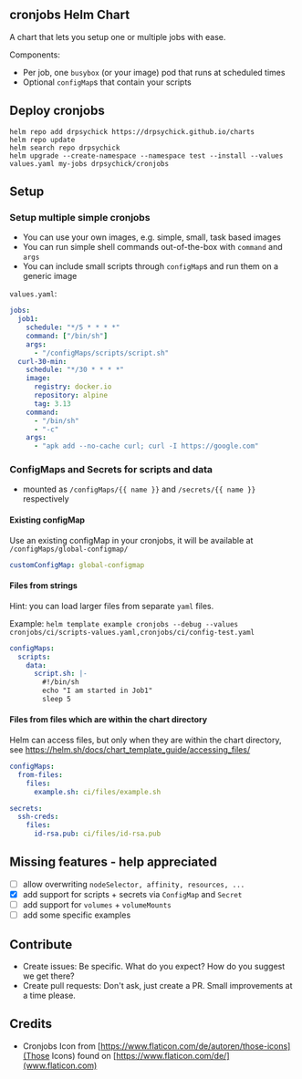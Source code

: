 ## cronjobs Helm Chart
A chart that lets you setup one or multiple jobs with ease.

Components:
* Per job, one `busybox` (or your image) pod that runs at scheduled times
* Optional `configMap`s that contain your scripts

## Deploy cronjobs
```shell
helm repo add drpsychick https://drpsychick.github.io/charts
helm repo update
helm search repo drpsychick
helm upgrade --create-namespace --namespace test --install --values values.yaml my-jobs drpsychick/cronjobs
```

## Setup
### Setup multiple simple cronjobs
* You can use your own images, e.g. simple, small, task based images
* You can run simple shell commands out-of-the-box with `command` and `args`
* You can include small scripts through `configMap`s and run them on a generic image

`values.yaml`:
```yaml
jobs:
  job1:
    schedule: "*/5 * * * *"
    command: ["/bin/sh"]
    args:
      - "/configMaps/scripts/script.sh"
  curl-30-min:
    schedule: "*/30 * * * *"
    image:
      registry: docker.io
      repository: alpine
      tag: 3.13
    command:
      - "/bin/sh"
      - "-c"
    args:
      - "apk add --no-cache curl; curl -I https://google.com"
```

### ConfigMaps and Secrets for scripts and data
* mounted as `/configMaps/{{ name }}` and `/secrets/{{ name }}` respectively

#### Existing configMap
Use an existing configMap in your cronjobs, it will be available at `/configMaps/global-configmap/`
```yaml
customConfigMap: global-configmap
```

#### Files from strings
Hint: you can load larger files from separate `yaml` files.

Example: 
`helm template example cronjobs --debug --values cronjobs/ci/scripts-values.yaml,cronjobs/ci/config-test.yaml`

```yaml
configMaps:
  scripts:
    data:
      script.sh: |-
        #!/bin/sh
        echo "I am started in Job1"
        sleep 5
```

#### Files from files which are within the chart directory
Helm can access files, but only when they are within the chart directory, see https://helm.sh/docs/chart_template_guide/accessing_files/
```yaml
configMaps:
  from-files:
    files:
      example.sh: ci/files/example.sh

secrets:
  ssh-creds:
    files:
      id-rsa.pub: ci/files/id-rsa.pub
```


## Missing features - help appreciated
* [ ] allow overwriting `nodeSelector, affinity, resources, ...`
* [x] add support for scripts + secrets via `ConfigMap` and `Secret`
* [ ] add support for `volumes` + `volumeMounts`
* [ ] add some specific examples

## Contribute
* Create issues: Be specific. What do you expect? How do you suggest we get there?
* Create pull requests: Don't ask, just create a PR. Small improvements at a time please.

## Credits
* Cronjobs Icon from  [https://www.flaticon.com/de/autoren/those-icons](Those Icons) found on  [https://www.flaticon.com/de/](www.flaticon.com)